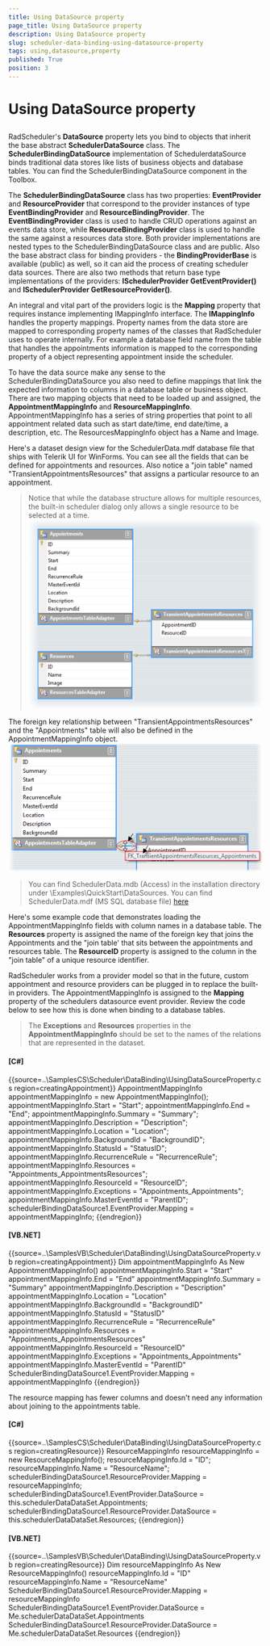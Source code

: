 ```yaml
---
title: Using DataSource property
page_title: Using DataSource property
description: Using DataSource property
slug: scheduler-data-binding-using-datasource-property
tags: using,datasource,property
published: True
position: 3
---
```


# Using DataSource property



## 

RadScheduler's __DataSource__ property lets you bind to objects that inherit the base abstract __SchedulerDataSource__ class. The __SchedulerBindingDataSource__ implementation of SchedulerdataSource binds traditional data stores like lists of business objects and database tables. You can find the SchedulerBindingDataSource component in the Toolbox.
        

The __SchedulerBindingDataSource__ class has two properties: __EventProvider__ and __ResourceProvider__ that correspond to the provider instances of type __EventBindingProvider__ and __ResourceBindingProvider__. The __EventBindingProvider__ class is used to handle CRUD operations against an events data store, while __ResourceBindingProvider__ class is used to handle the same against a resources data store. Both provider implementations are nested types to the SchedulerBindingDataSource class and are public. Also the base abstract class for binding providers - the __BindingProviderBase<T>__ is available (public) as well, so it can aid the process of creating scheduler data sources. There are also two methods that return base type implementations of the providers: __ISchedulerProvider<IEvent> GetEventProvider()__ and __ISchedulerProvider<IResource> GetResourceProvider()__.
        

An integral and vital part of the providers logic is the __Mapping__ property that requires instance implementing IMappingInfo interface. The __IMappingInfo__ handles the property mappings. Property names from the data store are mapped to corresponding property names of the classes that RadScheduler uses to operate internally. For example a database field name from the table that handles the appointments information is mapped to the corresponding property of a object representing appointment inside the scheduler.
        

To have the data source make any sense to the SchedulerBindingDataSource you also need to define mappings that link the expected information to columns in a database table or business object. There are two mapping objects that need to be loaded up and assigned, the __AppointmentMappingInfo__ and __ResourceMappingInfo__. AppointmentMappingInfo has a series of string properties that point to all appointment related data such as start date/time, end date/time, a description, etc. The ResourcesMappingInfo object has a Name and Image.
        

Here's a dataset design view for the SchedulerData.mdf database file that ships with Telerik UI for WinForms. You can see all the fields that can be defined for appointments and resources. Also notice a "join table" named "TransientAppointmentsResources" that assigns a particular resource to an appointment.

>Notice that while the database structure allows for multiple resources, the built-in scheduler dialog only allows a single resource to be selected at a time.![scheduler-data-binding-using-datasource-property 001](images/scheduler-data-binding-using-datasource-property001.png)

The foreign key relationship between "TransientAppointmentsResources" and the "Appointments" table will also be defined in the AppointmentMappingInfo object.![scheduler-data-binding-using-datasource-property 002](images/scheduler-data-binding-using-datasource-property002.png)

>You can find SchedulerData.mdb (Access) in the installation directory under \Examples\QuickStart\DataSources.
            You can find SchedulerData.mdf (MS SQL database file)
            [here](http://www.telerik.com/docs/default-source/ui-for-winforms/schedulerdatasql.zip)

Here's some example code that demonstrates loading the AppointmentMappingInfo fields with column names in a database table. The __Resources__ property is assigned the name of the foreign key that joins the Appointments and the "join table' that sits between the appointments and resources table. The __ResourceID__ property is assigned to the column in the "join table" of a unique resource identifier.
        

RadScheduler works from a provider model so that in the future, custom appointment and resource providers can be plugged in to replace the built-in providers. The AppointmentMappingInfo is assigned to the __Mapping__ property of the schedulers datasource event provider. Review the code below to see how this is done when binding to a database tables.
        

>The __Exceptions__ and __Resources__ properties in the __AppointmentMappingInfo__ should be set to the names of the relations that are represented in the dataset.
          

#### __[C#]__

{{source=..\SamplesCS\Scheduler\DataBinding\UsingDataSourceProperty.cs region=creatingAppointment}}
	            AppointmentMappingInfo appointmentMappingInfo = new AppointmentMappingInfo();
	            appointmentMappingInfo.Start = "Start";
	            appointmentMappingInfo.End = "End";
	            appointmentMappingInfo.Summary = "Summary";
	            appointmentMappingInfo.Description = "Description";
	            appointmentMappingInfo.Location = "Location";
	            appointmentMappingInfo.BackgroundId = "BackgroundID";
	            appointmentMappingInfo.StatusId = "StatusID";
	            appointmentMappingInfo.RecurrenceRule = "RecurrenceRule";
	            appointmentMappingInfo.Resources = "Appointments_AppointmentsResources";
	            appointmentMappingInfo.ResourceId = "ResourceID";
	            appointmentMappingInfo.Exceptions = "Appointments_Appointments";
	            appointmentMappingInfo.MasterEventId = "ParentID";
	            schedulerBindingDataSource1.EventProvider.Mapping = appointmentMappingInfo;
	{{endregion}}



#### __[VB.NET]__

{{source=..\SamplesVB\Scheduler\DataBinding\UsingDataSourceProperty.vb region=creatingAppointment}}
	        Dim appointmentMappingInfo As New AppointmentMappingInfo()
	        appointmentMappingInfo.Start = "Start"
	        appointmentMappingInfo.End = "End"
	        appointmentMappingInfo.Summary = "Summary"
	        appointmentMappingInfo.Description = "Description"
	        appointmentMappingInfo.Location = "Location"
	        appointmentMappingInfo.BackgroundId = "BackgroundID"
	        appointmentMappingInfo.StatusId = "StatusID"
	        appointmentMappingInfo.RecurrenceRule = "RecurrenceRule"
	        appointmentMappingInfo.Resources = "Appointments_AppointmentsResources"
	        appointmentMappingInfo.ResourceId = "ResourceID"
	        appointmentMappingInfo.Exceptions = "Appointments_Appointments"
	        appointmentMappingInfo.MasterEventId = "ParentID"
	        SchedulerBindingDataSource1.EventProvider.Mapping = appointmentMappingInfo
	{{endregion}}



The resource mapping has fewer columns and doesn't need any information about joining to the appointments table.

#### __[C#]__

{{source=..\SamplesCS\Scheduler\DataBinding\UsingDataSourceProperty.cs region=creatingResource}}
	            ResourceMappingInfo resourceMappingInfo = new ResourceMappingInfo();
	            resourceMappingInfo.Id = "ID";
	            resourceMappingInfo.Name = "ResourceName";
	            schedulerBindingDataSource1.ResourceProvider.Mapping = resourceMappingInfo;
	            schedulerBindingDataSource1.EventProvider.DataSource = this.schedulerDataDataSet.Appointments;
	            schedulerBindingDataSource1.ResourceProvider.DataSource = this.schedulerDataDataSet.Resources;
	{{endregion}}



#### __[VB.NET]__

{{source=..\SamplesVB\Scheduler\DataBinding\UsingDataSourceProperty.vb region=creatingResource}}
	        Dim resourceMappingInfo As New ResourceMappingInfo()
	        resourceMappingInfo.Id = "ID"
	        resourceMappingInfo.Name = "ResourceName"
	        SchedulerBindingDataSource1.ResourceProvider.Mapping = resourceMappingInfo
	        SchedulerBindingDataSource1.EventProvider.DataSource = Me.schedulerDataDataSet.Appointments
	        SchedulerBindingDataSource1.ResourceProvider.DataSource = Me.schedulerDataDataSet.Resources
	{{endregion}}


